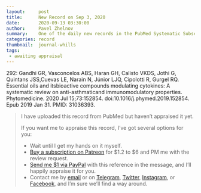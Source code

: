 ```yaml
---
layout:     post
title:      New Record on Sep 3, 2020
date:       2020-09-13 03:30:00
author:     Pavel Zhelnov
summary:    One of the daily new records in the PubMed Systematic Subset indexed by Sep 3, 2020.
categories: record
thumbnail:  journal-whills
tags:
 - awaiting appraisal
---
```


292: Gandhi GR, Vasconcelos ABS, Haran GH, Calisto VKDS, Jothi G, Quintans JSS,Cuevas LE, Narain N, Júnior LJQ, Cipolotti R, Gurgel RQ. Essential oils and itsbioactive compounds modulating cytokines: A systematic review on anti-asthmaticand immunomodulatory properties. Phytomedicine. 2020 Jul 15;73:152854. doi:10.1016/j.phymed.2019.152854. Epub 2019 Jan 31. PMID: 31036393.


> I have uploaded this record from PubMed but haven’t appraised it yet.
>
> If you want me to appraise this record, I’ve got several options for you:
> * Wait until I get my hands on it myself.
> * [Buy a subscription on Patreon](https://patreon.com/zheln) for $1.2 to $6 and PM me with the review request.
> * [Send me $1 via PayPal](https://paypal.me/pjelnov) with this reference in the message, and I’ll happily appraise it for you.
> * Contact me by [email](mailto:pavel@zheln.com) or on [Telegram](https://t.me/drzhelnov), [Twitter](https://twitter.com/drzhelnov), [Instagram](https://instagram.com/igzheln), or [Facebook](https://facebook.com/drzhelnov), and I’m sure we’ll find a way around.
